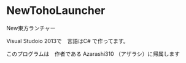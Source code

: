 NewTohoLauncher
===============

New東方ランチャー

Visual Studoio 2013で　言語はC# で作ってます。

このプログラムは　作者である Azarashi310 （アザラシ）に帰属します
